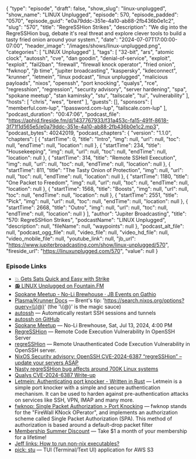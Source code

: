 {
  "type": "episode",
  "draft": false,
  "show_slug": "linux-unplugged",
  "show_name": "LINUX Unplugged",
  "episode": 570,
  "episode_padded": "0570",
  "episode_guid": "e0a79ddc-351e-4a10-ab88-2fb436b0e1c2",
  "slug": "570",
  "title": "RegreSSHion Strikes",
  "description": "We dig into the RegreSSHion bug, debate it's real threat and explore clever tools to build a tasty fried onion around your system.",
  "date": "2024-07-07T17:00:00-07:00",
  "header_image": "/images/shows/linux-unplugged.png",
  "categories": [
    "LINUX Unplugged"
  ],
  "tags": [
    "32-bit",
    "ars",
    "atomic clock",
    "autossh",
    "cve",
    "dan goodin",
    "denial-of-service",
    "exploit",
    "exploit",
    "fail2ban",
    "firewall",
    "firewall knock operator",
    "fried onion",
    "fwknop",
    "jb time",
    "jupiter broadcasting",
    "kaspersky",
    "kdeconnect",
    "krunner",
    "letmein",
    "linux podcast",
    "linux unplugged",
    "malicious payloads",
    "nixos",
    "openssh",
    "port knocking",
    "qualys",
    "rce",
    "regresshion",
    "regression",
    "security advisory",
    "server hardening",
    "spa",
    "spokane meetup",
    "stan kaminsky",
    "stu",
    "tailscale",
    "tui",
    "vulnerability"
  ],
  "hosts": [
    "chris",
    "wes",
    "brent"
  ],
  "guests": [],
  "sponsors": [
    "memberful.com-lup",
    "1password.com-lup",
    "tailscale.com-lup"
  ],
  "podcast_duration": "00:47:06",
  "podcast_file": "https://aphid.fireside.fm/d/1437767933/f31a453c-fa15-491f-8618-3f71f1d565e5/e0a79ddc-351e-4a10-ab88-2fb436b0e1c2.mp3",
  "podcast_bytes": 40242019,
  "podcast_chapters": {
    "version": "1.1.0",
    "chapters": [
      {
        "startTime": 0,
        "title": "Intro",
        "img": null,
        "url": null,
        "toc": null,
        "endTime": null,
        "location": null
      },
      {
        "startTime": 234,
        "title": "Housekeeping",
        "img": null,
        "url": null,
        "toc": null,
        "endTime": null,
        "location": null
      },
      {
        "startTime": 314,
        "title": "Remote SSHell Execution",
        "img": null,
        "url": null,
        "toc": null,
        "endTime": null,
        "location": null
      },
      {
        "startTime": 811,
        "title": "The Tasty Onion of Protection",
        "img": null,
        "url": null,
        "toc": null,
        "endTime": null,
        "location": null
      },
      {
        "startTime": 1180,
        "title": "One Packet to Freedom",
        "img": null,
        "url": null,
        "toc": null,
        "endTime": null,
        "location": null
      },
      {
        "startTime": 1568,
        "title": "Boosts",
        "img": null,
        "url": null,
        "toc": null,
        "endTime": null,
        "location": null
      },
      {
        "startTime": 2551,
        "title": "Pick",
        "img": null,
        "url": null,
        "toc": null,
        "endTime": null,
        "location": null
      },
      {
        "startTime": 2668,
        "title": "Outro",
        "img": null,
        "url": null,
        "toc": null,
        "endTime": null,
        "location": null
      }
    ],
    "author": "Jupiter Broadcasting",
    "title": "570: RegreSSHion Strikes",
    "podcastName": "LINUX Unplugged",
    "description": null,
    "fileName": null,
    "waypoints": null
  },
  "podcast_alt_file": null,
  "podcast_ogg_file": null,
  "video_file": null,
  "video_hd_file": null,
  "video_mobile_file": null,
  "youtube_link": null,
  "jb_url": "https://www.jupiterbroadcasting.com/show/linux-unplugged/570",
  "fireside_url": "https://linuxunplugged.com/570",
  "value": null
}


### Episode Links

* [💥 Gets Sats Quick and Easy with Strike](https://strike.me/ "💥 Gets Sats Quick and Easy with Strike")
* [📻 LINUX Unplugged on Fountain.FM](https://www.fountain.fm/show/dWiuBeqpDSM86AwXRXov "📻 LINUX Unplugged  on Fountain.FM")
* [Spokane Meetup - No-Li Brewhouse · JB Events on Gathio](https://jbevents.hybridsarcasm.xyz/mqsu0M5BiBA_2J9GS5ODK "Spokane Meetup - No-Li Brewhouse · JB Events on Gathio")
* [Plasma/Krunner Docs](https://userbase.kde.org/Plasma/Krunner "Plasma/Krunner Docs") — Brent's tip: 'https://search.nixos.org/options?query=\\{@}' (the '\\{@}' is the magic sauce)
* [autossh](https://www.harding.motd.ca/autossh/ "autossh") — Automatically restart SSH sessions and tunnels
* [autossh on GitHub](https://github.com/Autossh/autossh "autossh on GitHub")
* [Spokane Meetup](https://www.meetup.com/jupiterbroadcasting/events/301471716/ "Spokane Meetup") — No-Li Brewhouse, Sat, Jul 13, 2024, 4:00 PM
* [RegreSSHion](https://www.phoronix.com/news/RegreSSHion-CVE-2024-6387 "RegreSSHion") — Remote Code Execution Vulnerability In OpenSSH Server
* [regreSSHion](https://blog.qualys.com/vulnerabilities-threat-research/2024/07/01/regresshion-remote-unauthenticated-code-execution-vulnerability-in-openssh-server "regreSSHion") — Remote Unauthenticated Code Execution Vulnerability in OpenSSH server.
* [NixOS Security advisory: OpenSSH CVE-2024-6387 “regreSSHion” – update your servers ASAP](https://discourse.nixos.org/t/security-advisory-openssh-cve-2024-6387-regresshion-update-your-servers-asap/48220 "NixOS Security advisory: OpenSSH CVE-2024-6387 “regreSSHion” – update your servers ASAP")
* [Nasty regreSSHion bug affects around 700K Linux systems](https://www.theregister.com/2024/07/01/regresshion_openssh/ "Nasty regreSSHion bug affects around 700K Linux systems")
* [Qualys CVE-2024-6387 Write-up](https://www.qualys.com/2024/07/01/cve-2024-6387/regresshion.txt "Qualys CVE-2024-6387 Write-up")
* [Letmein: Authenticating port knocker - Written in Rust](https://github.com/mbuesch/letmein "Letmein: Authenticating port knocker - Written in Rust") — Letmein is a simple port knocker with a simple and secure authentication mechanism. It can be used to harden against pre-authentication attacks on services like SSH, VPN, IMAP and many more.
* [fwknop: Single Packet Authorization > Port Knocking](https://www.cipherdyne.org/fwknop/ "fwknop: Single Packet Authorization > Port Knocking") — fwknop stands for the "FireWall KNock OPerator", and implements an authorization scheme called Single Packet Authorization (SPA). This method of authorization is based around a default-drop packet filter
* [Membership Summer Discount](https://jupitersignal.memberful.com/checkout?plan=52946&coupon=summer "Membership Summer Discount") — Take $1 a month of your membership for a lifetime!
* [Jeff links: How to run non-nix executables?](https://nix.dev/guides/faq#how-to-run-non-nix-executables "Jeff links: How to run non-nix executables?")
* [pick: stu](https://github.com/lusingander/stu "pick: stu") — TUI (Terminal/Text UI) application for AWS S3


